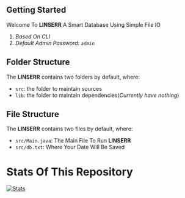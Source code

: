 ## Getting Started

Welcome To **LINSERR** A Smart Database Using Simple File IO

1) *Based On CLI*
2) *Default Admin Password: `admin`*
## Folder Structure

The **LINSERR** contains two folders by default, where:

- `src`: the folder to maintain sources
- `lib`: the folder to maintain dependencies(*Currently have nothing*)

## File Structure

The **LINSERR** contains two files by default, where:

- `src/Main.java`: The Main File To Run **LINSERR**
- `src/db.txt`: Where Your Date Will Be Saved

# Stats Of This Repository

[![Stats](https://github-readme-stats.vercel.app/api/pin/?username=KrishnaWadhwani&repo=Java-Database&theme=dracula)](https://github.com/KrishnaWadhwani)
